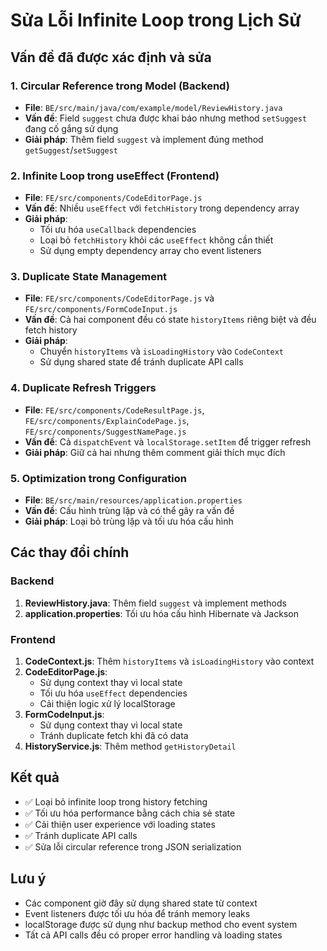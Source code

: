 # Sửa Lỗi Infinite Loop trong Lịch Sử

## Vấn đề đã được xác định và sửa

### 1. **Circular Reference trong Model (Backend)**
- **File**: `BE/src/main/java/com/example/model/ReviewHistory.java`
- **Vấn đề**: Field `suggest` chưa được khai báo nhưng method `setSuggest` đang cố gắng sử dụng
- **Giải pháp**: Thêm field `suggest` và implement đúng method `getSuggest`/`setSuggest`

### 2. **Infinite Loop trong useEffect (Frontend)**
- **File**: `FE/src/components/CodeEditorPage.js`
- **Vấn đề**: Nhiều `useEffect` với `fetchHistory` trong dependency array
- **Giải pháp**: 
  - Tối ưu hóa `useCallback` dependencies
  - Loại bỏ `fetchHistory` khỏi các `useEffect` không cần thiết
  - Sử dụng empty dependency array cho event listeners

### 3. **Duplicate State Management**
- **File**: `FE/src/components/CodeEditorPage.js` và `FE/src/components/FormCodeInput.js`
- **Vấn đề**: Cả hai component đều có state `historyItems` riêng biệt và đều fetch history
- **Giải pháp**: 
  - Chuyển `historyItems` và `isLoadingHistory` vào `CodeContext`
  - Sử dụng shared state để tránh duplicate API calls

### 4. **Duplicate Refresh Triggers**
- **File**: `FE/src/components/CodeResultPage.js`, `FE/src/components/ExplainCodePage.js`, `FE/src/components/SuggestNamePage.js`
- **Vấn đề**: Cả `dispatchEvent` và `localStorage.setItem` để trigger refresh
- **Giải pháp**: Giữ cả hai nhưng thêm comment giải thích mục đích

### 5. **Optimization trong Configuration**
- **File**: `BE/src/main/resources/application.properties`
- **Vấn đề**: Cấu hình trùng lặp và có thể gây ra vấn đề
- **Giải pháp**: Loại bỏ trùng lặp và tối ưu hóa cấu hình

## Các thay đổi chính

### Backend
1. **ReviewHistory.java**: Thêm field `suggest` và implement methods
2. **application.properties**: Tối ưu hóa cấu hình Hibernate và Jackson

### Frontend
1. **CodeContext.js**: Thêm `historyItems` và `isLoadingHistory` vào context
2. **CodeEditorPage.js**: 
   - Sử dụng context thay vì local state
   - Tối ưu hóa `useEffect` dependencies
   - Cải thiện logic xử lý localStorage
3. **FormCodeInput.js**: 
   - Sử dụng context thay vì local state
   - Tránh duplicate fetch khi đã có data
4. **HistoryService.js**: Thêm method `getHistoryDetail`

## Kết quả

- ✅ Loại bỏ infinite loop trong history fetching
- ✅ Tối ưu hóa performance bằng cách chia sẻ state
- ✅ Cải thiện user experience với loading states
- ✅ Tránh duplicate API calls
- ✅ Sửa lỗi circular reference trong JSON serialization

## Lưu ý

- Các component giờ đây sử dụng shared state từ context
- Event listeners được tối ưu hóa để tránh memory leaks
- localStorage được sử dụng như backup method cho event system
- Tất cả API calls đều có proper error handling và loading states